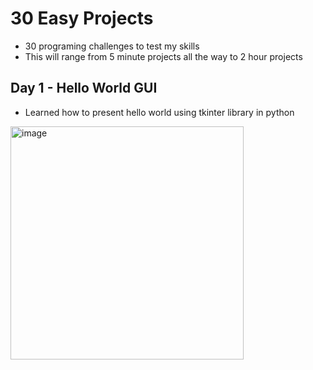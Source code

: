 # 30 Easy Projects
- 30 programing challenges to test my skills
- This will range from 5 minute projects all the way to 2 hour projects

## Day 1 - Hello World GUI
- Learned how to present hello world using tkinter library in python
<img width="373" alt="image" src="https://github.com/user-attachments/assets/646febcf-4fd3-42a6-b389-fb446f207d89" />
